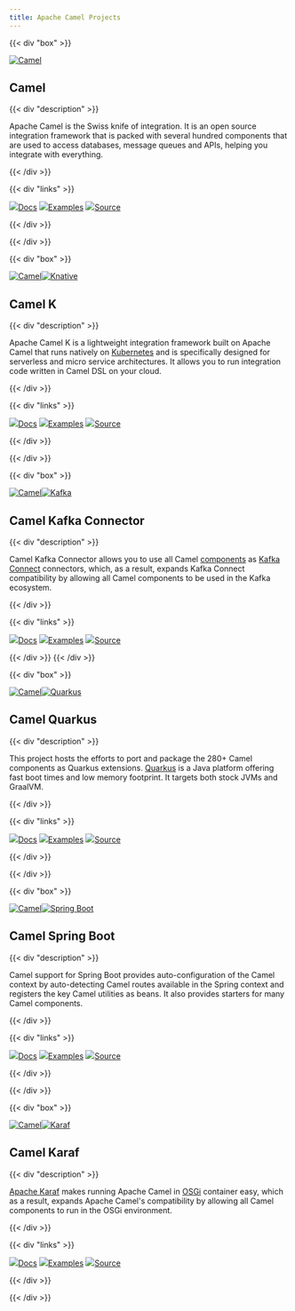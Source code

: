 ```yaml
---
title: Apache Camel Projects
---
```


{{< div "box" >}}

[![Camel](/_/img/logo-d.svg)](/manual/latest/)

## Camel 

{{< div "description" >}}

Apache Camel is the Swiss knife of integration. It is an open source integration framework that is packed with several hundred components that are used to access databases, message queues and APIs, helping you integrate with everything.

{{< /div >}}

{{< div "links" >}}

[<span><img src="../img/icons/book-icon.svg" />Docs</span>](/manual/latest/)
[<span><img src="../img/icons/github-icon.svg" />Examples</span>](https://github.com/apache/camel-examples/tree/master/examples)
[<span><img src="../img/icons/code-icon.svg" />Source</span>](https://github.com/apache/camel/)


{{< /div >}}

{{< /div >}}


{{< div "box" >}}

[![Camel](/_/img/logo-d.svg)![Knative](/_/img/knative.svg)](/camel-k/latest/)

## Camel K

{{< div "description" >}}

Apache Camel K is a lightweight integration framework built on Apache Camel that runs natively on [Kubernetes](https://kubernetes.io/) and is specifically designed for serverless and micro service architectures. It allows you to run integration code written in Camel DSL on your cloud. 

{{< /div >}}

{{< div "links" >}}

[<span><img src="../img/icons/book-icon.svg" />Docs</span>](/camel-k/latest/)
[<span><img src="../img/icons/github-icon.svg" />Examples</span>](https://github.com/apache/camel-k-examples)
[<span><img src="../img/icons/code-icon.svg" />Source</span>](https://github.com/apache/camel-k/)

{{< /div >}}

{{< /div >}}

{{< div "box" >}}

[![Camel](/_/img/logo-d.svg)![Kafka](/_/img/apache-kafka.svg)](/camel-kafka-connector/latest/)

## Camel Kafka Connector

{{< div "description" >}}

Camel Kafka Connector allows you to use all Camel [components](/components/latest/) as [Kafka Connect](http://kafka.apache.org/documentation/#connect) connectors, which, as a result, expands Kafka Connect compatibility by allowing all Camel components to be used in the Kafka ecosystem. 

{{< /div >}}

{{< div "links" >}}

[<span><img src="../img/icons/book-icon.svg" />Docs</span>](/camel-kafka-connector/latest/)
[<span><img src="../img/icons/github-icon.svg" />Examples</span>](https://github.com/apache/camel-kafka-connector-examples)
[<span><img src="../img/icons/code-icon.svg" />Source</span>](https://github.com/apache/camel-kafka-connector/)

{{< /div >}}
{{< /div >}}


{{< div "box" >}}

[![Camel](/_/img/logo-d.svg)![Quarkus](/_/img/quarkus.svg)](/camel-quarkus/latest/)

## Camel Quarkus

{{< div "description" >}}

This project hosts the efforts to port and package the 280+ Camel components as Quarkus extensions. [Quarkus](https://quarkus.io/) is a Java platform offering fast boot times and low memory footprint. It targets both stock JVMs and GraalVM.

{{< /div >}}

{{< div "links" >}}

[<span><img src="../img/icons/book-icon.svg" />Docs</span>](/camel-quarkus/latest/)
[<span><img src="../img/icons/github-icon.svg" />Examples</span>](https://github.com/apache/camel-quarkus/tree/master/examples)
[<span><img src="../img/icons/code-icon.svg" />Source</span>](https://github.com/apache/camel-quarkus/)

{{< /div >}}

{{< /div >}}

{{< div "box" >}}

[![Camel](/_/img/logo-d.svg)![Spring Boot](/_/img/spring-boot.svg)](/camel-spring-boot/latest/)

## Camel Spring Boot

{{< div "description" >}}

Camel support for Spring Boot provides auto-configuration of the Camel context by auto-detecting Camel routes available in the Spring context and registers the key Camel utilities as beans. It also provides starters for many Camel components.

{{< /div >}}

{{< div "links" >}}

[<span><img src="../img/icons/book-icon.svg" />Docs</span>](/camel-spring-boot/latest/)
[<span><img src="../img/icons/github-icon.svg" />Examples</span>](https://github.com/apache/camel-spring-boot-examples)
[<span><img src="../img/icons/code-icon.svg" />Source</span>](https://github.com/apache/camel-spring-boot)

{{< /div >}}

{{< /div >}}


{{< div "box" >}}

[![Camel](/_/img/logo-d.svg)![Karaf](/_/img/apache-karaf.svg)](/camel-karaf/latest/)

## Camel Karaf

{{< div "description" >}}

[Apache Karaf](https://karaf.apache.org/) makes running Apache Camel in [OSGi](https://www.osgi.org/) container easy, which as a result, expands Apache Camel's compatibility by allowing all Camel components to run in the OSGi environment.

{{< /div >}}

{{< div "links" >}}

[<span><img src="../img/icons/book-icon.svg" />Docs</span>](/camel-karaf/latest/)
[<span><img src="../img/icons/github-icon.svg" />Examples</span>](https://github.com/apache/camel-karaf-examples)
[<span><img src="../img/icons/code-icon.svg" />Source</span>](https://github.com/apache/camel-karaf)

{{< /div >}}

{{< /div >}}



